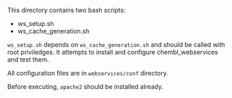 This directory contains two bash scripts:

 - ws_setup.sh
 - ws_cache_generation.sh
 
 `ws_setup.sh` depends on `ws_cache_generation.sh` and should be called with root priviledges. 
 It attempts to install and configure chembl_webservices and test them.
 
 All configuration files are in `webservices/conf` directory.
 
 Before executing, `apache2` should be installed already.
